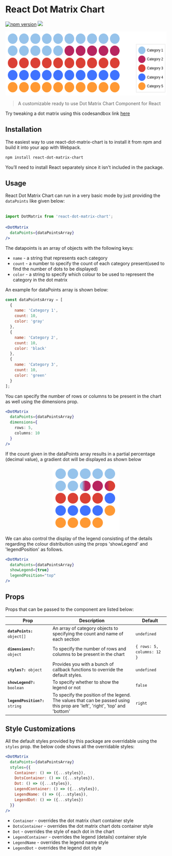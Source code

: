 
  
  

# React Dot Matrix Chart

<a href="https://www.npmjs.com/package/react-dot-matrix-chart"><img src="https://badgen.net/npm/v/react-dot-matrix-chart?color=blue" alt="npm version"></a> <a href="https://www.npmjs.com/package/react-dot-matrix-chart" ><img src="https://img.shields.io/npm/dw/react-dot-matrix-chart?label=Downloads" /></a> <a href="https://github.com/KeyValueSoftwareSystems/react-dot-matrix-chart"><img src="https://github.com/KeyValueSoftwareSystems/react-dot-matrix-chart/actions/workflows/deploy.yml/badge.svg" alt="" /></a>

<div align="center">
<img src="./screenshot.png" alt="" width="573" height="199"/>
</div>

 
>A customizable ready to use Dot Matrix Chart Component for React

Try tweaking a dot matrix using this codesandbox link <a href="https://codesandbox.io/s/dot-matrix-chart-hqw9z0" >here</a>

## Installation

The easiest way to use react-dot-matrix-chart is to install it from npm and build it into your app with Webpack.

```bash
npm install react-dot-matrix-chart
```

You’ll need to install React separately since it isn't included in the package.

  

## Usage

  

React Dot Matrix Chart can run in a very basic mode by just providing the `dataPoints` like given below:

```jsx

import DotMatrix from 'react-dot-matrix-chart';

<DotMatrix
  dataPoints={dataPointsArray}
/>

```

The datapoints is an array of objects with the following keys:

-  `name` - a string that represents each category
-  `count` - a number to specify the count of each category present(used to find the number of dots to be displayed)
-  `color` - a string to specify which colour to be used to represent the category in the dot matrix

  

An example for dataPoints array is shown below:

```jsx
const dataPointsArray = [
  {
    name: 'Category 1',
    count: 10,
    color: 'gray'
  },
  {
    name: 'Category 2',
    count: 10,
    color: 'black'
  },
  {
    name: 'Category 3',
    count: 10,
    color: 'green'
  }
];

```

You can specify the number of rows or columns to be present in the chart as well using the dimensions prop.

```jsx
<DotMatrix
  dataPoints={dataPointsArray}
  dimensions={
    rows: 5,
    columns: 10
  }
/>
```

If the count given in the dataPoints array results in a partial percentage (decimal value), a gradient dot will be displayed as shown below
<div  align="center">
<img  src="./screenshotPartial.png"  alt=""  width="208"  height="199"/>
</div>

We can also control the display of the legend consisting of the details regarding the colour distribution using the props 'showLegend' and 'legendPosition' as follows.

```jsx
<DotMatrix
  dataPoints={dataPointsArray}
  showLegend={true}
  legendPosition="top"
/>
```
## Props

  

Props that can be passed to the component are listed below:

<table>
  <thead>
    <tr>
      <th>Prop</th>
      <th>Description</th>
      <th>Default</th>
    </tr>
  </thead>
  <tbody>
    <tr>
      <td><code><b>dataPoints:</b> object[]</code></td>
      <td>
      An array of category objects to specifying the count and name of each section
      </td>
      <td><code>undefined</code></td>
    </tr>
    <tr>
      <td><code><b>dimensions?:</b> object</code></td>
      <td>
      To specify the number of rows and columns to be present in the chart
      </td>
      <td><code>{ rows: 5, columns: 12 }</code></td>
    </tr>
    <tr>
      <td><code><b>styles?:</b> object</code></td>
      <td>
      Provides you with a bunch of callback functions to override the default styles.
      </td>
      <td><code>undefined</code></td>
    </tr>
    <tr>
      <td><code><b>showLegend?:</b> boolean</code></td>
      <td>
        To specify whether to show the legend or not
      </td>
      <td><code>false</code></td>
    </tr>
    <tr>
      <td><code><b>legendPosition?:</b> string</code></td>
      <td>
        To specify the position of the legend. The values that can be passed using this prop are 'left', 'right', 'top' and 'bottom'
      </td>
      <td><code>right</code></td>
    </tr>
  </tbody>
</table>


## Style Customizations

All the default styles provided by this package are overridable using the `styles` prop.
the below code shows all the overridable styles:

```jsx
<DotMatrix
  dataPoints={dataPointsArray}
  styles={{
    Container: () => ({...styles}),
    DotsContainer: () => ({...styles}),
    Dot: () => ({...styles}),
    LegendContainer: () => ({...styles}),
    LegendName: () => ({...styles}),
    LegendDot: () => ({...styles})
  }}
/>

```

-  `Container` - overrides the dot matrix chart container style
-  `DotsContainer` - overrides the dot matrix chart dots container style
-  `Dot` - overrides the style of each dot in the chart
-  `LegendContainer` - overrides the legend (details) container style
-  `LegendName` - overrides the legend name style
-  `LegendDot` - overrides the legend dot style
